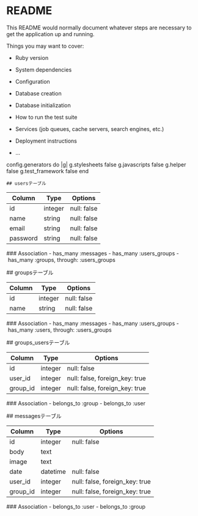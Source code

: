 # README

This README would normally document whatever steps are necessary to get the
application up and running.

Things you may want to cover:

* Ruby version

* System dependencies

* Configuration

* Database creation

* Database initialization

* How to run the test suite

* Services (job queues, cache servers, search engines, etc.)

* Deployment instructions

* ...

config.generators do |g|
      g.stylesheets false
      g.javascripts false
      g.helper false
      g.test_framework false
    end

    ## usersテーブル

|Column|Type|Options|
|------|----|-------|
|id|integer|null: false|
|name|string|null: false|
|email|string|null: false|
|password|string|null: false|



### Association
- has_many :messages
- has_many :users_groups
- has_many :groups, through: :users_groups


## groupsテーブル

|Column|Type|Options|
|------|----|-------|
|id|integer|null: false|
|name|string|null: false|

### Association
- has_many :messages
- has_many :users_groups
- has_many :users, through: :users_groups

## groups_usersテーブル

|Column|Type|Options|
|------|----|-------|
|id|integer|null: false|
|user_id|integer|null: false, foreign_key: true|
|group_id|integer|null: false, foreign_key: true|


### Association
- belongs_to :group
- belongs_to :user


## messagesテーブル

|Column|Type|Options|
|------|----|-------|
|id|integer|null: false|
|body|text|
|image|text|
|date|datetime|null: false|
|user_id|integer|null: false, foreign_key: true|
|group_id|integer|null: false, foreign_key: true|


### Association
- belongs_to :user
- belongs_to :group
